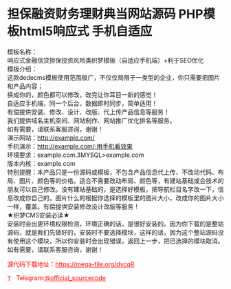 # 担保融资财务理财典当网站源码 PHP模板html5响应式 手机自适应

模板名称：<br>响应式金融信贷担保投资风险类织梦模板（自适应手机端）+利于SEO优化<br>模板介绍：<br>这款dedecms模板使用范围极广，不仅仅局限于一类型的企业，你只需要把图片和产品内容；<br>换成你的，颜色都可以修改，改完让你耳目一新的感觉！<br>自适应手机端，同一个后台，数据即时同步，简单适用！<br>有偿提供安装、修改、设计、改版、代上传产品信息等服务！<br>我们提供域名主机空间、网站制作、网站推广优化排名等服务。<br>如有需要，请联系客服咨询，谢谢！<br>演示网站：http://example.com/<br>手机演示：http://example.com/;用手机看效果<br>环境要求：example.com.3MYSQL&gt;example.com<br>版本内核：example.com<br>特别提醒：本产品只是一份源码或模板，不包含产品信息代上传、不改动代码、布局、图片、颜色等的价格。适合不需要改动布局、颜色等，有建站基础或会技术的朋友可以自己修改。没有建站基础的，是选择好模板，把导航栏目名字改一下，信息改成你自己的，图片什么的根据你选择的模板里的图片大小，改成你的图片大小一样，覆盖。有偿提供安装修改设计改版等服务！<br>★织梦CMS安装必读★<br>安装时会出更环境权限检测，环境正确的话，是很好安装的。因为你下载的是整站源码，就是我们先做好的，安装时不要选择模块，这样的话，因为这个整站源码没有使用这个模块，所以你安装时会出现错误，返回上一步，把已选择的模块取消。如有需要，请联系客服咨询，谢谢！<br>


<p style="color: red;">源代码下载地址：<a href="https://mega-file.org/dycqR" style="color: red;">https://mega-file.org/dycqR</a></p><p style="color: red;"><img src="https://cdn-icons-png.flaticon.com/512/2111/2111646.png" alt="Telegram Icon" style="width: 16px; vertical-align: middle; margin-right: 5px;">Telegram:<a href="https://t.me/official_sourcecode" style="color: red;">@official_sourcecode</a></p>